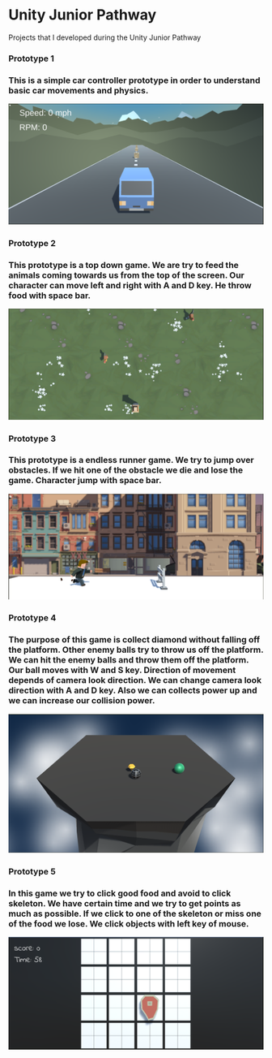 # Unity Junior Pathway
Projects that I developed during the Unity Junior Pathway


<h3> Prototype 1 <h3>
  
This is a simple car controller prototype in order to understand basic car movements and physics.
  
![proto1](Game%20Images/Prototype-1/Prototype-1.png)


<h3> Prototype 2 <h3>
  
This prototype is a top down game. We are try to feed the animals coming towards us from the top of the screen. Our character can move left and right with A and D key. He throw food with space bar.
  
![proto2](Game%20Images/Prototype-2/Prototype2.png)
  
  


  
<h3> Prototype 3 <h3>
  
This prototype is a endless runner game. We try to jump over obstacles. If we hit one of the obstacle we die and lose the game. Character jump with space bar.
  
![proto3](Game%20Images/Prototype-3/Prototype3.png)
  


  
<h3> Prototype 4 <h3>
  
The purpose of this game is collect diamond without falling off the platform. Other enemy balls try to throw us off the platform. We can hit the enemy balls and throw them off the platform. Our ball moves with W and S key. Direction of movement depends of camera look direction. We can change camera look direction with A and D key. Also we can collects power up and we can increase our collision power.
  
![proto4](Game%20Images/Prototype-4/Prototype4.png)
  

  
<h3> Prototype 5 <h3>
  
In this game we try to click good food and avoid to click skeleton. We have certain time and we try to get points as much as possible. If we click to one of the skeleton or miss one of the food we lose. We click objects with left key of mouse.
  
![proto5](Game%20Images/Prototype-5/Prototype5.png)


  

